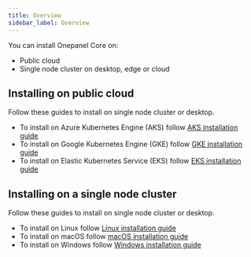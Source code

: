 ```yaml
---
title: Overview
sidebar_label: Overview
---
```


You can install Onepanel Core on:

- Public cloud
- Single node cluster on desktop, edge or cloud

## Installing on public cloud

Follow these guides to install on single node cluster or desktop.

- To install on Azure Kubernetes Engine (AKS) follow [AKS installation guide](public/aks)
- To install on Google Kubernetes Engine (GKE) follow [GKE installation guide](public/gke)
- To install on Elastic Kubernetes Service (EKS) follow [EKS installation guide](public/eks)

## Installing on a single node cluster

Follow these guides to install on single node cluster or desktop.

- To install on Linux follow [Linux installation guide](single-node/linux)
- To install on macOS follow [macOS installation guide](single-node/macos)
- To install on Windows follow [Windows installation guide](single-node/windows)

